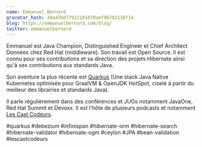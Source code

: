 ```yaml
---
name: Emmanuel Bernard
gravatar_hash: 34a47bd77922181070aef96782110714
blog: https://emmanuelbernard.com/blog/
twitter: emmanuelbernard
---
```


Emmanuel est Java Champion, Distinguished Engineer et Chief Architect Données chez Red Hat (middleware).
Son travail est Open Source.
Il est connu pour ses contributions et sa direction des projets Hibernate
ainsi qu'à ses contributions aux standards Java.

Son aventure la plus récente est [Quarkus](https://quarkus.io) (Une stack Java Native Kubernetes optimisée pour GraalVM & OpenJDK HotSpot, ciselé à partir du meilleur des librairies et standards Java).

Il parle régulièrement dans des conférences et JUGs notamment
JavaOne, Red Hat Summit et Devoxx.
Il est l'hôte de plusieurs podcasts et notamment [Les Cast Codeurs](https://lescastcodeurs.com).

 #quarkus #debezium #infinispan #hibernate-orm #hibernate-search #hibernate-validator #hibernate-ogm #ceylon #JPA #bean-validation #lescastcodeurs
